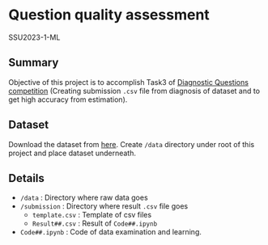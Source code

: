 # Question quality assessment

SSU2023-1-ML

## Summary
Objective of this project is to accomplish Task3 of [Diagnostic Questions competition](https://www.microsoft.com/en-us/research/academic-program/diagnostic-questions/) (Creating submission `.csv` file from diagnosis of dataset and to get high accuracy from estimation).

## Dataset
 Download the dataset from [here](https://dqanonymousdata.blob.core.windows.net/neurips-public/data.zip). Create `/data` directory under root of this project and place dataset underneath.

## Details
* `/data` : Directory where raw data goes
* `/submission` : Directory where result `.csv` file goes
  * `template.csv` : Template of csv files
  * `Result##.csv` : Result of `Code##.ipynb`
* `Code##.ipynb` : Code of data examination and learning.
